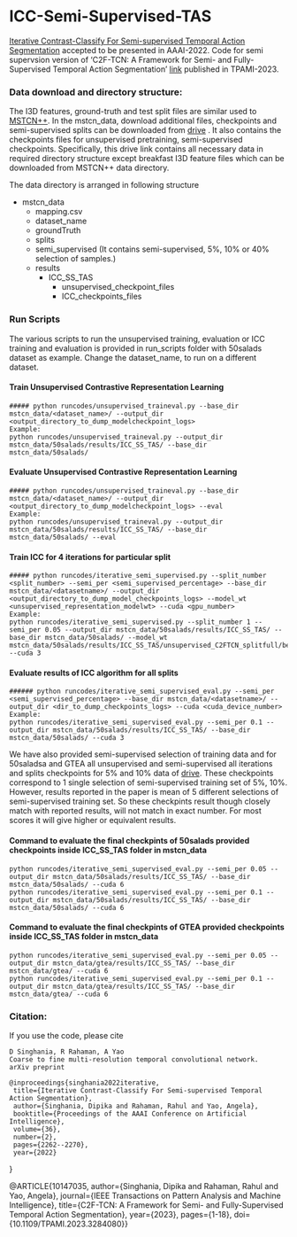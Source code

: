 # ICC-Semi-Supervised-TAS
[Iterative Contrast-Classify For Semi-supervised Temporal Action Segmentation](https://arxiv.org/abs/2112.01402) accepted to be presented in AAAI-2022.
Code for semi supervsion version of ‘C2F-TCN: A Framework for Semi- and Fully-Supervised Temporal Action Segmentation’ [link](https://ieeexplore.ieee.org/abstract/document/10147035) published in TPAMI-2023.

### Data download and directory structure:

The I3D features, ground-truth and test split files are similar used to [MSTCN++](https://github.com/yabufarha/ms-tcn). 
In the mstcn_data, download additional files, checkpoints and semi-supervised splits can be downloaded from [drive](https://drive.google.com/drive/folders/1ArYPctLZZKfjicEf5nl4LJrY9xxFc6wU?usp=sharing) . It also contains the checkpoints files for unsupervised pretraining, semi-supervised checkpoints.
Specifically, this drive link contains all necessary data in required directory structure except breakfast I3D feature files which can be downloaded from MSTCN++ data directory.

The data directory is arranged in following structure

- mstcn_data
   - mapping.csv
   - dataset_name
   - groundTruth
   - splits
   - semi_supervised (It contains semi-supervised, 5%, 10% or 40% selection of samples.)
   - results
        - ICC_SS_TAS
            - unsupervised_checkpoint_files
            - ICC_checkpoints_files

### Run Scripts
The various scripts to run the unsupervised training, evaluation or ICC training and evaluation is provided in run_scripts folder with 50salads dataset as example.
Change the dataset_name,  to run on a different dataset.

#### Train Unsupervised Contrastive Representation Learning
    ##### python runcodes/unsupervised_traineval.py --base_dir mstcn_data/<dataset_name>/ --output_dir <output_directory_to_dump_modelcheckpoint_logs>
    Example:
    python runcodes/unsupervised_traineval.py --output_dir mstcn_data/50salads/results/ICC_SS_TAS/ --base_dir mstcn_data/50salads/


#### Evaluate Unsupervised Contrastive Representation Learning
    ##### python runcodes/unsupervised_traineval.py --base_dir mstcn_data/<dataset_name>/ --output_dir <output_directory_to_dump_modelcheckpoint_logs> --eval
    Example:
    python runcodes/unsupervised_traineval.py --output_dir mstcn_data/50salads/results/ICC_SS_TAS/ --base_dir mstcn_data/50salads/ --eval

#### Train ICC for 4 iterations for particular split
    ##### python runcodes/iterative_semi_supervised.py --split_number <split_number> --semi_per <semi_supervised_percentage> --base_dir mstcn_data/<datasetname>/ --output_dir <output_directory_to_dump_model_checkpoints_logs> --model_wt <unsupervised_representation_modelwt> --cuda <gpu_number>
    Example:
    python runcodes/iterative_semi_supervised.py --split_number 1 --semi_per 0.05 --output_dir mstcn_data/50salads/results/ICC_SS_TAS/ --base_dir mstcn_data/50salads/ --model_wt mstcn_data/50salads/results/ICC_SS_TAS/unsupervised_C2FTCN_splitfull/best_50salads_c2f_tcn.wt --cuda 3

#### Evaluate results of ICC algorithm for all splits
    ###### python runcodes/iterative_semi_supervised_eval.py --semi_per <semi_supervised_percentage> --base_dir mstcn_data/<datasetname>/ --output_dir <dir_to_dump_checkpoints_logs> --cuda <cuda_device_number>
    Example:
    python runcodes/iterative_semi_supervised_eval.py --semi_per 0.1 --output_dir mstcn_data/50salads/results/ICC_SS_TAS/ --base_dir mstcn_data/50salads/ --cuda 3

We have also provided semi-supervised selection of training data and for 50saladsa and GTEA all unsupervised and semi-supervised all iterations and splits checkpoints for 5% and 10% data of [drive](https://drive.google.com/drive/folders/1ArYPctLZZKfjicEf5nl4LJrY9xxFc6wU?usp=sharing). These checkpoints correspond to 1 single selection of semi-supervised training set of 5%, 10%. However, results reported in the paper is mean of 5 different selections of semi-supervised training set. So these checkpints result though closely match with reported results, will not match in exact number. For most scores it will give higher or equivalent results.

#### Command to evaluate the final checkpints of 50salads provided checkpoints inside ICC_SS_TAS folder in mstcn_data

    python runcodes/iterative_semi_supervised_eval.py --semi_per 0.05 --output_dir mstcn_data/50salads/results/ICC_SS_TAS/ --base_dir mstcn_data/50salads/ --cuda 6
    python runcodes/iterative_semi_supervised_eval.py --semi_per 0.1 --output_dir mstcn_data/50salads/results/ICC_SS_TAS/ --base_dir mstcn_data/50salads/ --cuda 6
    
    
#### Command to evaluate the final checkpints of GTEA provided checkpoints inside ICC_SS_TAS folder in mstcn_data

    python runcodes/iterative_semi_supervised_eval.py --semi_per 0.05 --output_dir mstcn_data/gtea/results/ICC_SS_TAS/ --base_dir mstcn_data/gtea/ --cuda 6
    python runcodes/iterative_semi_supervised_eval.py --semi_per 0.1 --output_dir mstcn_data/gtea/results/ICC_SS_TAS/ --base_dir mstcn_data/gtea/ --cuda 6

### Citation:

If you use the code, please cite

    D Singhania, R Rahaman, A Yao
    Coarse to fine multi-resolution temporal convolutional network.
    arXiv preprint 

    @inproceedings{singhania2022iterative,
     title={Iterative Contrast-Classify For Semi-supervised Temporal Action Segmentation},
     author={Singhania, Dipika and Rahaman, Rahul and Yao, Angela},
     booktitle={Proceedings of the AAAI Conference on Artificial Intelligence},
     volume={36},
     number={2},
     pages={2262--2270},
     year={2022}
   }

   @ARTICLE{10147035,
     author={Singhania, Dipika and Rahaman, Rahul and Yao, Angela},
     journal={IEEE Transactions on Pattern Analysis and Machine Intelligence}, 
     title={C2F-TCN: A Framework for Semi- and Fully-Supervised Temporal Action Segmentation}, 
     year={2023},
     pages={1-18},
     doi={10.1109/TPAMI.2023.3284080}}
